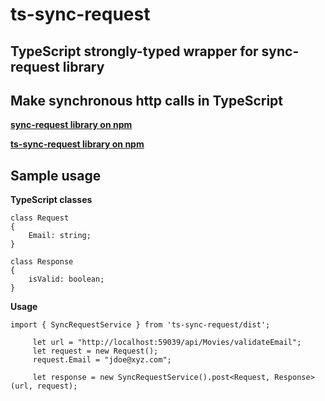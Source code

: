 # ts-sync-request
## TypeScript strongly-typed wrapper for sync-request library

## Make synchronous http calls in TypeScript

[**sync-request library on npm**](https://www.npmjs.com/package/sync-request)

[**ts-sync-request library on npm**](https://www.npmjs.com/package/ts-sync-request)

## Sample usage

**TypeScript classes**

```
class Request
{
    Email: string;
}

class Response
{
    isValid: boolean;
}
```

**Usage**

```
import { SyncRequestService } from 'ts-sync-request/dist';
```

```
     let url = "http://localhost:59039/api/Movies/validateEmail";
     let request = new Request();
     request.Email = "jdoe@xyz.com";

     let response = new SyncRequestService().post<Request, Response>(url, request);
```